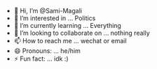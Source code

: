 - 👋 Hi, I’m @Sami-Magali
- 👀 I’m interested in ... Politics
- 🌱 I’m currently learning ... Everything
- 💞️ I’m looking to collaborate on ... nothing really
- 📫 How to reach me ... wechat or email
- 😄 Pronouns: ... he/him
- ⚡ Fun fact: ... idk :) 

<!---
Sami-Magali/Sami-Magali is a ✨ special ✨ repository because its `README.md` (this file) appears on your GitHub profile.
You can click the Preview link to take a look at your changes.
--->

